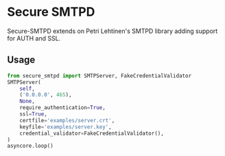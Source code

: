Secure SMTPD
============

Secure-SMTPD extends on Petri Lehtinen's SMTPD library adding support for AUTH and SSL.

Usage
-----

```python
from secure_smtpd import SMTPServer, FakeCredentialValidator
SMTPServer(
    self,
    ('0.0.0.0', 465),
    None,
    require_authentication=True,
    ssl=True,
    certfile='examples/server.crt',
    keyfile='examples/server.key',
    credential_validator=FakeCredentialValidator(),
)
asyncore.loop()
```
